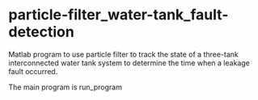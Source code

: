 # particle-filter_water-tank_fault-detection
Matlab program to use particle filter to track the state of a three-tank interconnected water tank system to determine the time when a leakage fault occurred.

The main program is run_program
